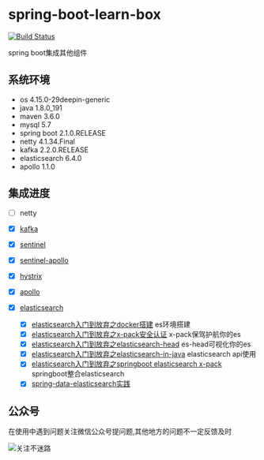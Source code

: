 # spring-boot-learn-box
[![Build Status](https://travis-ci.com/zhaoyunxing92/spring-boot-learn-box.svg?branch=master)](https://travis-ci.com/zhaoyunxing92/spring-boot-learn-box)

spring boot集成其他组件

## 系统环境

* os 4.15.0-29deepin-generic
* java 1.8.0_191
* maven 3.6.0
* mysql 5.7
* spring boot 2.1.0.RELEASE
* netty 4.1.34.Final
* kafka 2.2.0.RELEASE
* elasticsearch 6.4.0
* apollo 1.1.0

## 集成进度
- [ ] netty
- [x] [kafka](./spring-boot-kafka)
- [x] [sentinel](./spring-boot-sentinel/sentinel)
- [x] [sentinel-apollo](./spring-boot-sentinel/sentinel-apollo)
- [x] [hystrix](./spring-boot-hystrix)
- [x] [apollo](./spring-boot-apollo)
- [x] [elasticsearch](./spring-boot-elasticsearch)
  
    - [x] [elasticsearch入门到放弃之docker搭建](https://www.jianshu.com/p/ba7caa5bed53) es环境搭建
    - [x] [elasticsearch入门到放弃之x-pack安全认证](https://www.jianshu.com/p/3b01817996c8) x-pack保驾护航你的es
    - [x] [elasticsearch入门到放弃之elasticsearch-head](https://www.jianshu.com/p/80bb53bc1256) es-head可视化你的es
    - [x] [elasticsearch入门到放弃之elasticsearch-in-java](https://www.jianshu.com/p/9f6f7f67df4e) elasticsearch api使用
    - [x] [elasticsearch入门到放弃之springboot elasticsearch x-pack](https://www.jianshu.com/p/7019d93219f5) springboot整合elasticsearch
    - [x] [spring-data-elasticsearch实践](https://www.jianshu.com/p/7f4be877ea1b)
 
## 公众号

 在使用中遇到问题关注微信公众号提问题,其他地方的问题不一定反馈及时

![关注不迷路](https://gitee.com/sunny9/resource/raw/master/wechat/zhaoyunxing.jpg)